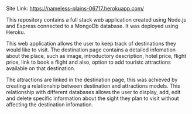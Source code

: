 Site Link: https://nameless-plains-06717.herokuapp.com/

This repository contains a full stack web application created using Node.js and Express connected to a MongoDb database. It was deployed using Heroku. 

This web application allows the user to keep track of destinations they would like to visit. The destination page contains a detailed infomation about the place, such as image, introductory description, hotel price, flight price, link to book a flight and also, option to add touristc attractions available on that destination.

The attractions are linked in the destination page, this was achieved by creating a relationship between destination and attractions models. This relationship with different databases allows the user to display, add, edit and delete specific information about the sight they plan to visit without affecting the destination infomation. 





